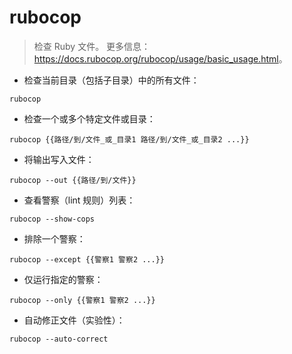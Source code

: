 # rubocop

> 检查 Ruby 文件。
> 更多信息：<https://docs.rubocop.org/rubocop/usage/basic_usage.html>。

- 检查当前目录（包括子目录）中的所有文件：

`rubocop`

- 检查一个或多个特定文件或目录：

`rubocop {{路径/到/文件_或_目录1 路径/到/文件_或_目录2 ...}}`

- 将输出写入文件：

`rubocop --out {{路径/到/文件}}`

- 查看警察（lint 规则）列表：

`rubocop --show-cops`

- 排除一个警察：

`rubocop --except {{警察1 警察2 ...}}`

- 仅运行指定的警察：

`rubocop --only {{警察1 警察2 ...}}`

- 自动修正文件（实验性）：

`rubocop --auto-correct`
